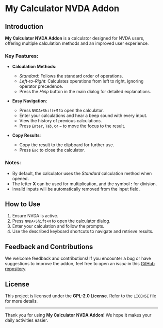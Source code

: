 # My Calculator NVDA Addon

## Introduction
**My Calculator NVDA Addon** is a calculator designed for NVDA users, offering multiple calculation methods and an improved user experience.

### Key Features:
- **Calculation Methods**:
  - *Standard*: Follows the standard order of operations.
  - *Left-to-Right*: Calculates operations from left to right, ignoring operator precedence.
  - Press the *Help* button in the main dialog for detailed explanations.

- **Easy Navigation**:
  - Press `NVDA+Shift+M` to open the calculator.
  - Enter your calculations and hear a beep sound with every input.
  - View the history of previous calculations.
  - Press `Enter`, `Tab`, or `=` to move the focus to the result.

- **Copy Results**:
  - Copy the result to the clipboard for further use.
  - Press `Esc` to close the calculator.

### Notes:
- By default, the calculator uses the *Standard* calculation method when opened.
- The letter **X** can be used for multiplication, and the symbol **:** for division.
- Invalid inputs will be automatically removed from the input field.

## How to Use
1. Ensure NVDA is active.
2. Press `NVDA+Shift+M` to open the calculator dialog.
3. Enter your calculation and follow the prompts.
4. Use the described keyboard shortcuts to navigate and retrieve results.

## Feedback and Contributions
We welcome feedback and contributions! If you encounter a bug or have suggestions to improve the addon, feel free to open an *issue* in this [GitHub repository](#).

## License
This project is licensed under the **GPL-2.0 License**. Refer to the `LICENSE` file for more details.

---

Thank you for using **My Calculator NVDA Addon**! We hope it makes your daily activities easier.
